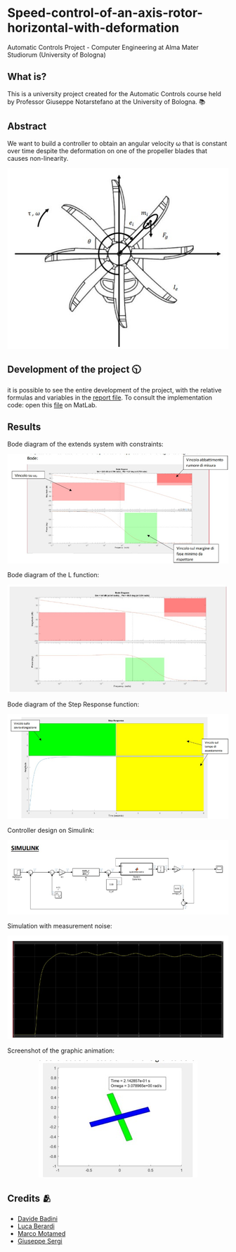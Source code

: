 # Speed-control-of-an-axis-rotor-horizontal-with-deformation
Automatic Controls Project - Computer Engineering at Alma Mater Studiorum (University of Bologna)

## What is?
This is a university project created for the Automatic Controls course held by Professor Giuseppe Notarstefano at the University of Bologna. :books:

## Abstract
We want to build a controller to obtain an angular velocity ω that is constant over time despite
the deformation on one of the propeller blades that causes non-linearity.

<p align="center">
  <img src="Images/elica.jpg">
</p>

## Development of the project 🕥
it is possible to see the entire development of the project, with the relative formulas and variables in the [report file](https://github.com/UniIdeas/Speed-control-of-an-axis-rotor-horizontal-with-deformation/blob/main/Report/RELAZIONE.pdf).
To consult the implementation code: open this [file](https://github.com/UniIdeas/Speed-control-of-an-axis-rotor-horizontal-with-deformation/blob/main/ProjectFiles/PROGETTO_gruppoE.m) on MatLab.

## Results
Bode diagram of the extends system with constraints:
<p align="center">
  <img src="Images/DiagrammaBode2.jpg">
</p>


Bode diagram of the L function:
<p align="center">
  <img src="Images/DiagrammaBodeLs.jpg">
</p>


Bode diagram of the Step Response function:
<p align="center">
  <img src="Images/StepResponse.jpg">
</p>


Controller design on Simulink:
<p align="center">
  <img src="Images/Simulink.jpg">
</p>


Simulation with measurement noise:
<p align="center">
  <img src="Images/Simulation.jpg">
</p>


Screenshot of the graphic animation:
<p align="center">
  <img src="Images/ScreenshotGraphicAnimation.jpg">
</p>


## Credits 🫂
- [Davide Badini](https://github.com/UniIdeas)
- [Luca Berardi](https://github.com/LucaBerardi6)
- [Marco Motamed](https://github.com/MotaMarco)
- [Giuseppe Sergi](https://github.com/GiuseppeSergi3)
